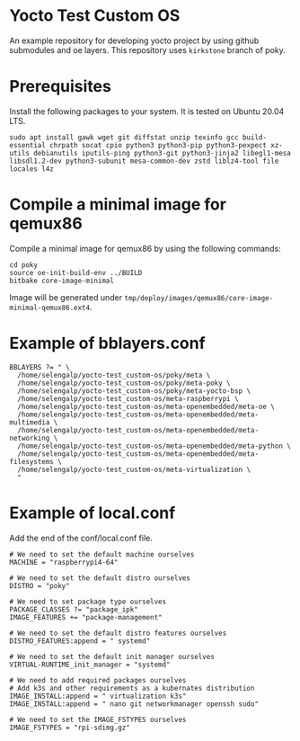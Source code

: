 # Yocto Test Custom OS

An example repository for developing yocto project by using github submodules and oe layers.
This repository uses `kirkstone` branch of poky.

# Prerequisites

Install the following packages to your system. It is tested on Ubuntu 20.04 LTS.

```
sudo apt install gawk wget git diffstat unzip texinfo gcc build-essential chrpath socat cpio python3 python3-pip python3-pexpect xz-utils debianutils iputils-ping python3-git python3-jinja2 libegl1-mesa libsdl1.2-dev python3-subunit mesa-common-dev zstd liblz4-tool file locales l4z
```

# Compile a minimal image for qemux86
Compile a minimal image for qemux86 by using the following commands:

```
cd poky
source oe-init-build-env ../BUILD
bitbake core-image-minimal
```

Image will be generated under `tmp/deploy/images/qemux86/core-image-minimal-qemux86.ext4`.


# Example of bblayers.conf

```
BBLAYERS ?= " \
  /home/selengalp/yocto-test_custom-os/poky/meta \
  /home/selengalp/yocto-test_custom-os/poky/meta-poky \
  /home/selengalp/yocto-test_custom-os/poky/meta-yocto-bsp \
  /home/selengalp/yocto-test_custom-os/meta-raspberrypi \
  /home/selengalp/yocto-test_custom-os/meta-openembedded/meta-oe \
  /home/selengalp/yocto-test_custom-os/meta-openembedded/meta-multimedia \
  /home/selengalp/yocto-test_custom-os/meta-openembedded/meta-networking \
  /home/selengalp/yocto-test_custom-os/meta-openembedded/meta-python \
  /home/selengalp/yocto-test_custom-os/meta-openembedded/meta-filesystems \
  /home/selengalp/yocto-test_custom-os/meta-virtualization \
  "
```

# Example of local.conf 
Add the end of the conf/local.conf file.

```
# We need to set the default machine ourselves
MACHINE = "raspberrypi4-64"

# We need to set the default distro ourselves
DISTRO = "poky"

# We need to set package type ourselves
PACKAGE_CLASSES ?= "package_ipk"
IMAGE_FEATURES += "package-management"

# We need to set the default distro features ourselves
DISTRO_FEATURES:append = " systemd"

# We need to set the default init manager ourselves
VIRTUAL-RUNTIME_init_manager = "systemd"

# We need to add required packages ourselves
# Add k3s and other requirements as a kubernates distribution
IMAGE_INSTALL:append = " virtualization k3s"
IMAGE_INSTALL:append = " nano git networkmanager openssh sudo"

# We need to set the IMAGE_FSTYPES ourselves
IMAGE_FSTYPES = "rpi-sdimg.gz"
```
